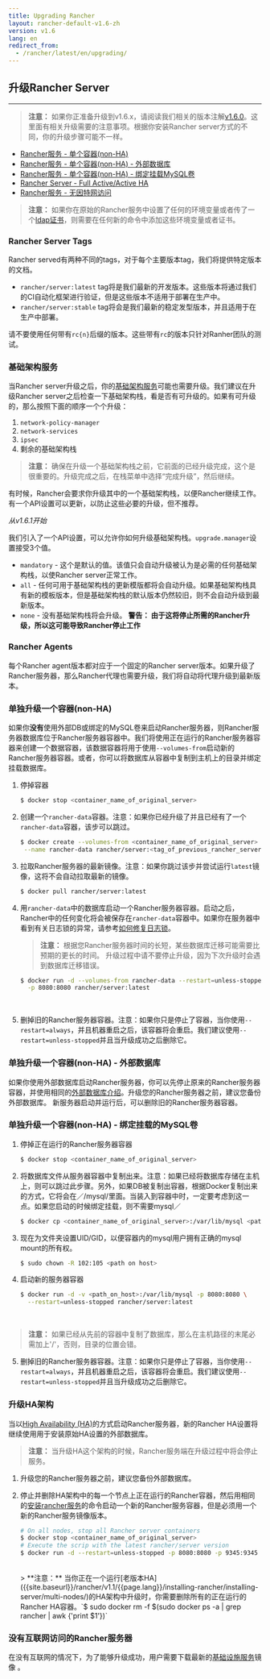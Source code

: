 ```yaml
---
title: Upgrading Rancher
layout: rancher-default-v1.6-zh
version: v1.6
lang: en
redirect_from:
  - /rancher/latest/en/upgrading/
---
```


## 升级Rancher Server
---

> **注意：** 如果你正准备升级到v1.6.x，请阅读我们相关的版本注解[v1.6.0](https://github.com/rancher/rancher/releases/tag/v1.6.0)。这里面有相关升级需要的注意事项。根据你安装Rancher server方式的不同，你的升级步骤可能不一样。

* [Rancher服务 - 单个容器(non-HA)](#single-container)
* [Rancher服务 - 单个容器(non-HA) - 外部数据库](#single-container-external-database)
* [Rancher服务 - 单个容器(non-HA) - 绑定挂载MySQL卷](#single-container-bind-mount)
* [Rancher Server - Full Active/Active HA](#multi-nodes)
* [Rancher服务 - 无因特网访问](#rancher-server-with-no-internet-access)

> **注意：** 如果你在原始的Rancher服务中设置了任何的环境变量或者传了一个[ldap证书]({{site.baseurl}}/rancher/{{page.version}}/{{page.lang}}/installing-rancher/installing-server/#enabling-active-directory-or-openldap-for-tls)，则需要在任何新的命令中添加这些环境变量或者证书。

### Rancher Server Tags

Rancher served有两种不同的tags，对于每个主要版本tag，我们将提供特定版本的文档。

* `rancher/server:latest` tag将是我们最新的开发版本。这些版本将通过我们的CI自动化框架进行验证，但是这些版本不适用于部署在生产中。
* `rancher/server:stable` tag将会是我们最新的稳定发型版本，并且适用于在生产中部署。

请不要使用任何带有`rc{n}`后缀的版本。这些带有`rc`的版本只针对Ranher团队的测试。

### 基础架构服务

当Rancher server升级之后，你的[基础架构服务]({{site.baseurl}}/rancher/{{page.version}}/{{page.lang}}/rancher-services/)可能也需要升级。我们建议在升级Rancher server之后检查一下基础架构栈，看是否有可升级的。如果有可升级的，那么按照下面的顺序一个个升级：

1. `network-policy-manager`
2. `network-services`
3. `ipsec`
4. 剩余的基础架构栈

> **注意：** 确保在升级一个基础架构栈之前，它前面的已经升级完成，这个是很重要的。升级完成之后，在栈菜单中选择“完成升级”，然后继续。

有时候，Rancher会要求你升级其中的一个基础架构栈，以便Rancher继续工作。有一个API设置可以更新，以防止这些必要的升级，但不推荐。

_从v1.6.1开始_

我们引入了一个API设置，可以允许你如何升级基础架构栈。`upgrade.manager`设置接受3个值。

* `mandatory` - 这个是默认的值。该值只会自动升级被认为是必需的任何基础架构栈，以使Rancher server正常工作。
* `all` - 任何可用于基础架构栈的更新模版都将会自动升级。如果基础架构栈具有新的模板版本，但是基础架构栈的默认版本仍然较旧，则不会自动升级到最新版本。
* `none` - 没有基础架构栈将会升级。 **警告： 由于这将停止所需的Rancher升级，所以这可能导致Rancher停止工作**

### Rancher Agents

每个Rancher agent版本都对应于一个固定的Rancher server版本。如果升级了Rancher服务器，那么Rancher代理也需要升级，我们将自动将代理升级到最新版本。
<a id="single-container"></a>

### 单独升级一个容器(non-HA)

如果你**没有**使用外部DB或绑定的MySQL卷来启动Rancher服务器，则Rancher服务器数据库位于Rancher服务器容器中。我们将使用正在运行的Rancher服务器容器来创建一个数据容器，该数据容器将用于使用`--volumes-from`启动新的Rancher服务器容器。或者，你可以将数据库从容器中复制到主机上的目录并绑定挂载数据库。

1. 停掉容器

   ```bash
   $ docker stop <container_name_of_original_server>
   ```

2. 创建一个`rancher-data`容器。注意：如果你已经升级了并且已经有了一个`rancher-data`容器，该步可以跳过。

   ```bash
   $ docker create --volumes-from <container_name_of_original_server> \
    --name rancher-data rancher/server:<tag_of_previous_rancher_server>
   ```

3. 拉取Rancher服务器的最新镜像。注意：如果你跳过该步并尝试运行`latest`镜像，这将不会自动拉取最新的镜像。

   ```bash
   $ docker pull rancher/server:latest
   ```

4. 用`rancher-data`中的数据库启动一个Rancher服务器容器。启动之后，Rancher中的任何变化将会被保存在`rancher-data`容器中。如果你在服务器中看到有关日志锁的异常，请参考[如何修复日志锁]({{site.baseurl}}/rancher/{{page.version}}/{{page.lang}}/faqs/server/#databaselock)。

    > **注意：** 根据您Rancher服务器时间的长短，某些数据库迁移可能需要比预期的更长的时间。 升级过程中请不要停止升级，因为下次升级时会遇到数据库迁移错误。
   ```bash
   $ docker run -d --volumes-from rancher-data --restart=unless-stopped \
     -p 8080:8080 rancher/server:latest
   ```
    <br>

5. 删掉旧的Rancher服务器容器。注意：如果你只是停止了容器，当你使用`--restart=always`，并且机器重启之后，该容器将会重启。我们建议使用`--restart=unless-stopped`并且当升级成功之后删除它。
<a id="single-container-external-database"></a>

### 单独升级一个容器(non-HA) - 外部数据库

如果你使用外部数据库启动Rancher服务器，你可以先停止原来的Rancher服务器容器，并使用相同的[外部数据库介绍]({{site.baseurl}}/rancher/{{page.version}}/{{page.lang}}/installing-rancher/installing-server/#single-container-external-database)。升级您的Rancher服务器之前，建议您备份外部数据库。 新服务器启动并运行后，可以删除旧的Rancher服务器容器。

<a id="single-container-bind-mount"></a>

### 单独升级一个容器(non-HA) - 绑定挂载的MySQL卷

1. 停掉正在运行的Rancher服务器容器

   ```bash
   $ docker stop <container_name_of_original_server>
   ```

2. 将数据库文件从服务器容器中复制出来。注意：如果已经将数据库存储在主机上，则可以跳过此步骤。另外，如果DB被复制出容器，根据Docker复制出来的方式，它将会在／<path>/mysql/里面。当装入到容器中时，一定要考虑到这一点。如果您启动的时候绑定挂载，则不需要mysql／

   ```bash
   $ docker cp <container_name_of_original_server>:/var/lib/mysql <path on host>
   ```

3. 现在为文件夹设置UID/GID，以便容器内的mysql用户拥有正确的mysql mount的所有权。

   ```bash
   $ sudo chown -R 102:105 <path on host>
   ```

4. 启动新的服务器容器

   ```bash
   $ docker run -d -v <path_on_host>:/var/lib/mysql -p 8080:8080 \
     --restart=unless-stopped rancher/server:latest
   ```
  <br>

   > **注意：** 如果已经从先前的容器中复制了数据库，那么在主机路径的末尾必需加上'/'，否则，目录的位置会错。

5. 删掉旧的Rancher服务器容器。注意：如果你只是停止了容器，当你使用`--restart=always`，并且机器重启之后，该容器将会重启。我们建议使用`--restart=unless-stopped`并且当升级成功之后删除它。

<a id="multi-nodes"></a>

### 升级HA架构

当以[High Availability (HA)]({{site.baseurl}}/rancher/{{page.version}}/{{page.lang}}/installing-rancher/installing-server/#multi-nodes)的方式启动Rancher服务器，新的Rancher HA设置将继续使用用于安装原始HA设置的外部数据库。

> **注意：** 当升级HA这个架构的时候，Rancher服务端在升级过程中将会停止服务。

1. 升级您的Rancher服务器之前，建议您备份外部数据库。

2. 停止并删除HA架构中的每一个节点上正在运行的Rancher容器，然后用相同的[安装rancher服务]({{site.baseurl}}/installing-rancher/installing-server/#multi-nodes)的命令启动一个新的Rancher服务容器，但是必须用一个新的Rancher服务镜像版本。

   ```bash
   # On all nodes, stop all Rancher server containers
   $ docker stop <container_name_of_original_server>
   # Execute the scrip with the latest rancher/server version
   $ docker run -d --restart=unless-stopped -p 8080:8080 -p 9345:9345 rancher/server --db-host myhost.example.com --db-port 3306 --db-user username --db-pass password --db-name cattle --advertise-address <IP_of_the_Node>
   ```
   <br>
   > **注意：** 当你正在一个运行[老版本HA]({{site.baseurl}}/rancher/v1.1/{{page.lang}}/installing-rancher/installing-server/multi-nodes/)的HA架构中升级时，你需要删除所有的正在运行的Rancher HA容器。`$ sudo docker rm -f $(sudo docker ps -a | grep rancher | awk {'print $1'})`

### 没有互联网访问的Rancher服务器

在没有互联网的情况下，为了能够升级成功，用户需要下载最新的[基础设施服务]({{site.baseurl}}/rancher/{{page.version}}/{{page.lang}}/rancher-services/)镜像 。
